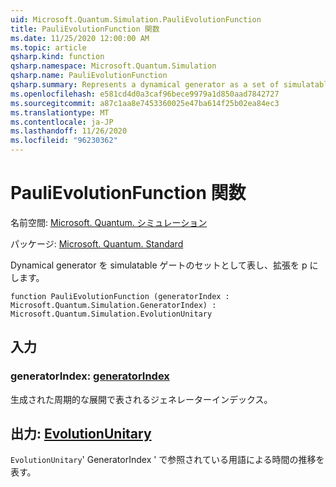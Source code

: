 ```yaml
---
uid: Microsoft.Quantum.Simulation.PauliEvolutionFunction
title: PauliEvolutionFunction 関数
ms.date: 11/25/2020 12:00:00 AM
ms.topic: article
qsharp.kind: function
qsharp.namespace: Microsoft.Quantum.Simulation
qsharp.name: PauliEvolutionFunction
qsharp.summary: Represents a dynamical generator as a set of simulatable gates and an expansion in the Pauli basis.
ms.openlocfilehash: e581cd4d0a3caf96bece9979a1d850aad7842727
ms.sourcegitcommit: a87c1aa8e7453360025e47ba614f25b02ea84ec3
ms.translationtype: MT
ms.contentlocale: ja-JP
ms.lasthandoff: 11/26/2020
ms.locfileid: "96230362"
---
```

# <a name="paulievolutionfunction-function"></a>PauliEvolutionFunction 関数

名前空間: [Microsoft. Quantum. シミュレーション](xref:Microsoft.Quantum.Simulation)

パッケージ: [Microsoft. Quantum. Standard](https://nuget.org/packages/Microsoft.Quantum.Standard)


Dynamical generator を simulatable ゲートのセットとして表し、拡張を p にします。

```qsharp
function PauliEvolutionFunction (generatorIndex : Microsoft.Quantum.Simulation.GeneratorIndex) : Microsoft.Quantum.Simulation.EvolutionUnitary
```


## <a name="input"></a>入力

### <a name="generatorindex--generatorindex"></a>generatorIndex: [generatorIndex](xref:Microsoft.Quantum.Simulation.GeneratorIndex)

生成された周期的な展開で表されるジェネレーターインデックス。



## <a name="output--evolutionunitary"></a>出力: [EvolutionUnitary](xref:Microsoft.Quantum.Simulation.EvolutionUnitary)

`EvolutionUnitary`' GeneratorIndex ' で参照されている用語による時間の推移を表す。